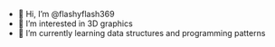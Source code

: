 - 👋 Hi, I’m @flashyflash369
- 👀 I’m interested in 3D graphics
- 🌱 I’m currently learning data structures and programming patterns

<!---
flashyflash369/flashyflash369 is a ✨ special ✨ repository because its `README.md` (this file) appears on your GitHub profile.
You can click the Preview link to take a look at your changes.
--->
